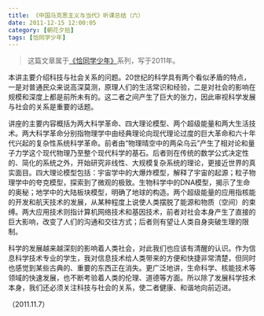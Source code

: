 ```yaml
---
title: 《中国马克思主义与当代》听课总结（六）
date: 2011-12-15 12:00:05
category: [朝花夕拾]
tags: [恰同学少年]
---
```


> 这篇文章属于[《恰同学少年》](/posts/being-a-young-student)系列，写于2011年。

<!--more-->

本讲主要介绍科技与社会关系的问题。20世纪的科学具有两个看似矛盾的特点，一是对普通民众来说高深莫测，原理人们的生活常识和经验，二是对社会的影响在规模和深度上都是前所未有的。这二者之间产生了巨大的张力，因此审视科学发展与社会的关系是重要的话题。

讲座的主要内容概括为两大科学革命、四大理论模型、两个超级能量和两大生活技术。两大科学革命分别指物理学中由经典理论向现代理论过度的巨大革命和六十年代兴起的复杂性系统科学革命。前者由“物理晴空中的两朵乌云”产生了相对论和量子力学这个现代物理乃至整个现代科学的基石。后者则在传统的数学公式决定性的、简化的系统之外，开始研究非线性、大规模复杂系统的理论，更接近世界的真实面目。四大理论模型包括：宇宙学中的大爆炸模型，解释了宇宙的起源；粒子物理学中的夸克模型，探索到了微观的极致。生物科学中的DNA模型，揭示了生命的奥秘；地学中的大陆板块模型，明确了地球的构造。两个超级能量的应用指核能的开发和航天技术的发展，从某种程度上说使人类摆脱了能源和物质（空间）的束缚。两大应用技术则指计算机网络技术和基因技术，前者对社会本身产生了直接的巨大影响，改变了人们的沟通和交往方式；后者则有望让人类自身突破生理的限制。

科学的发展越来越深刻的影响着人类社会，对此我们也应该有清醒的认识。作为信息科学技术专业的学生，我对信息技术给人类带来的方便和快捷非常清楚，但同时也感觉到某些古典的、重要的东西正在消失。更广泛地讲，生命科学、核能技术等领域的快速发展，也不断考验着人类的伦理、道德等方面。所以除了发展科学技术本身，我们还必须关注科技与社会的关系，使二者健康、和谐地向前迈进。

（2011.11.7）
